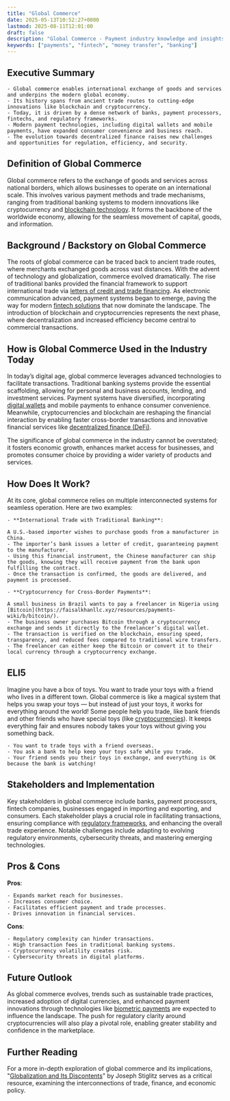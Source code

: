 ```yaml
---
title: "Global Commerce"
date: 2025-05-13T10:52:27+0000
lastmod: 2025-08-11T12:01:00
draft: false
description: "Global Commerce - Payment industry knowledge and insights"
keywords: ["payments", "fintech", "money transfer", "banking"]
---
```


## Executive Summary

 	- Global commerce enables international exchange of goods and services and underpins the modern global economy.
 	- Its history spans from ancient trade routes to cutting-edge innovations like blockchain and cryptocurrency.
 	- Today, it is driven by a dense network of banks, payment processors, fintechs, and regulatory frameworks.
 	- Modern payment technologies, including digital wallets and mobile payments, have expanded consumer convenience and business reach.
 	- The evolution towards decentralized finance raises new challenges and opportunities for regulation, efficiency, and security.

## Definition of Global Commerce
Global commerce refers to the exchange of goods and services across national borders, which allows businesses to operate on an international scale. This involves various payment methods and trade mechanisms, ranging from traditional banking systems to modern innovations like cryptocurrency and [blockchain technology](https://faisalkhanllc.xyz/resources/payments-wiki/b/blockchain/). It forms the backbone of the worldwide economy, allowing for the seamless movement of capital, goods, and information.
## Background / Backstory on Global Commerce
The roots of global commerce can be traced back to ancient trade routes, where merchants exchanged goods across vast distances. With the advent of technology and globalization, commerce evolved dramatically. The rise of traditional banks provided the financial framework to support international trade via [letters of credit and trade financing](https://faisalkhanllc.xyz/resources/payments-wiki/i/international-trade/). As electronic communication advanced, payment systems began to emerge, paving the way for modern [fintech solutions](https://faisalkhanllc.xyz/resources/payments-wiki/f/fintech/) that now dominate the landscape. The introduction of blockchain and cryptocurrencies represents the next phase, where decentralization and increased efficiency become central to commercial transactions.
## How is Global Commerce Used in the Industry Today
In today’s digital age, global commerce leverages advanced technologies to facilitate transactions. Traditional banking systems provide the essential scaffolding, allowing for personal and business accounts, lending, and investment services. Payment systems have diversified, incorporating [digital wallets](https://faisalkhanllc.xyz/resources/payments-wiki/d/digital-wallet/) and mobile payments to enhance consumer convenience. Meanwhile, cryptocurrencies and blockchain are reshaping the financial interaction by enabling faster cross-border transactions and innovative financial services like [decentralized finance (DeFi)](https://faisalkhanllc.xyz/resources/payments-wiki/d/decentralized-finance-defi/).

The significance of global commerce in the industry cannot be overstated; it fosters economic growth, enhances market access for businesses, and promotes consumer choice by providing a wider variety of products and services.
## How Does It Work?
At its core, global commerce relies on multiple interconnected systems for seamless operation. Here are two examples:

 	- **International Trade with Traditional Banking**:

 	A U.S.-based importer wishes to purchase goods from a manufacturer in China.
 	- The importer’s bank issues a letter of credit, guaranteeing payment to the manufacturer.
 	- Using this financial instrument, the Chinese manufacturer can ship the goods, knowing they will receive payment from the bank upon fulfilling the contract.
 	- Once the transaction is confirmed, the goods are delivered, and payment is processed.

 	- **Cryptocurrency for Cross-Border Payments**:

 	A small business in Brazil wants to pay a freelancer in Nigeria using [Bitcoin](https://faisalkhanllc.xyz/resources/payments-wiki/b/bitcoin/).
 	- The business owner purchases Bitcoin through a cryptocurrency exchange and sends it directly to the freelancer’s digital wallet.
 	- The transaction is verified on the blockchain, ensuring speed, transparency, and reduced fees compared to traditional wire transfers.
 	- The freelancer can either keep the Bitcoin or convert it to their local currency through a cryptocurrency exchange.

## ELI5
Imagine you have a box of toys. You want to trade your toys with a friend who lives in a different town. Global commerce is like a magical system that helps you swap your toys — but instead of just your toys, it works for everything around the world! Some people help you trade, like bank friends and other friends who have special toys (like [cryptocurrencies](https://faisalkhanllc.xyz/resources/payments-wiki/c/cryptocurrency/)). It keeps everything fair and ensures nobody takes your toys without giving you something back.

 	- You want to trade toys with a friend overseas.
 	- You ask a bank to help keep your toys safe while you trade.
 	- Your friend sends you their toys in exchange, and everything is OK because the bank is watching!

## Stakeholders and Implementation
Key stakeholders in global commerce include banks, payment processors, fintech companies, businesses engaged in importing and exporting, and consumers. Each stakeholder plays a crucial role in facilitating transactions, ensuring compliance with [regulatory frameworks](https://faisalkhanllc.xyz/resources/payments-wiki/f/financial-regulatory-frameworks/), and enhancing the overall trade experience. Notable challenges include adapting to evolving regulatory environments, cybersecurity threats, and mastering emerging technologies.
## Pros & Cons
**Pros**:

 	- Expands market reach for businesses.
 	- Increases consumer choice.
 	- Facilitates efficient payment and trade processes.
 	- Drives innovation in financial services.

**Cons**:

 	- Regulatory complexity can hinder transactions.
 	- High transaction fees in traditional banking systems.
 	- Cryptocurrency volatility creates risk.
 	- Cybersecurity threats in digital platforms.

## Future Outlook
As global commerce evolves, trends such as sustainable trade practices, increased adoption of digital currencies, and enhanced payment innovations through technologies like [biometric payments](https://faisalkhanllc.xyz/resources/payments-wiki/d/biometric-data/) are expected to influence the landscape. The push for regulatory clarity around cryptocurrencies will also play a pivotal role, enabling greater stability and confidence in the marketplace.
## Further Reading
For a more in-depth exploration of global commerce and its implications, "[Globalization and Its Discontents](https://www.goodreads.com/book/show/87661.Globalization_and_its_Discontents)" by Joseph Stiglitz serves as a critical resource, examining the interconnections of trade, finance, and economic policy.